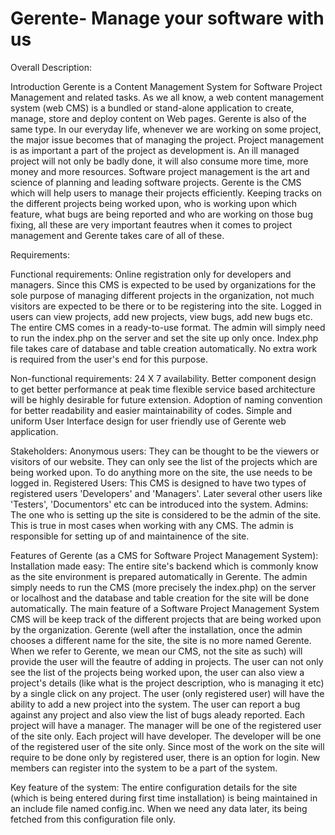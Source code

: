 Gerente- Manage your software with us
======================================

Overall Description:

Introduction 
Gerente is a Content Management System for Software Project Management and related tasks. As we all know, a web content management system (web CMS) is a bundled or stand-alone application to create, manage, store and deploy content on Web pages. Gerente is also of the same type. In our everyday life, whenever we are working on some project, the major issue becomes that of managing the project. Project management is as important a part of the project as development is. An ill managed project will not only be badly done, it will also consume more time, more money and more resources.
Software project management is the art and science of planning and leading software projects. Gerente is the CMS which will help users to manage their projects efficiently. Keeping tracks on the different projects being worked upon, who is working upon which feature, what bugs are being reported and who are working on those bug fixing, all these are very important feautres when it comes to project management and Gerente takes care of all of these.

Requirements:

Functional requirements:
Online registration only for developers and managers. Since this CMS is expected to be used by organizations for the sole purpose of managing different projects in the organization, not much visitors are expected to be there or to be registering into the site.
Logged in users can view projects, add new projects, view bugs, add new bugs etc.
The entire CMS comes in a ready-to-use format. The admin will simply need to run the index.php on the server and set the site up only once.
Index.php file takes care of database and table creation automatically. No extra work is required from the user's end for this purpose.

Non-functional requirements: 
24 X 7 availability. 
Better component design to get better performance at peak time flexible service based architecture will be highly desirable for future extension. 
Adoption of naming convention for better readability and easier maintainability of codes. 
Simple and uniform User Interface design for user friendly use of Gerente web application. 


Stakeholders:
Anonymous users: They can be thought to be the viewers or visitors of our website. They can only see the list of the projects which are being worked upon. To do anything more on the site, the use needs to be logged in.
Registered Users: This CMS is designed to have two types of registered users 'Developers' and 'Managers'. Later several other users like 'Testers', 'Documentors' etc can be introduced into the system.
Admins: The one who is setting up the site is considered to be the admin of the site. This is true in most cases when working with any CMS. The admin is responsible for setting up of and maintainence of the site.


Features of Gerente (as a CMS for Software Project Management System):
Installation made easy: The entire site's backend which is commonly know as the site environment is prepared automatically in Gerente. The admin simply needs to run the CMS (more precisely the index.php) on the server or localhost and the database and table creation for the site will be done automatically.
The main feature of a Software Project Management System CMS will be keep track of the different projects that are being worked upon by the organization. Gerente (well after the installation, once the admin chooses a different name for the site, the site is no more named Gerente. When we refer to Gerente, we mean our CMS, not the site as such) will provide the user will the feautre of adding in projects.
The user can not only see the list of the projects being worked upon, the user can also view a project's details (like what is the project description, who is managing it etc) by a single click on any project.
The user (only registered user) will have the ability to add a new project into the system.
The user can report a bug against any project and also view the list of bugs aleady reported.
Each project will have a manager. The manager will be one of the registered user of the site only.
Each project will have developer. The developer will be one of the registered user of the site only.
Since most of the work on the site will require to be done only by registered user, there is an option for login.
New members can register into the system to be a part of the system.



Key feature of the system:
The entire configuration details for the site (which is being entered during first time installation) is being maintained in an include file named config.inc. When we need any data later, its being fetched from this configuration file only.


